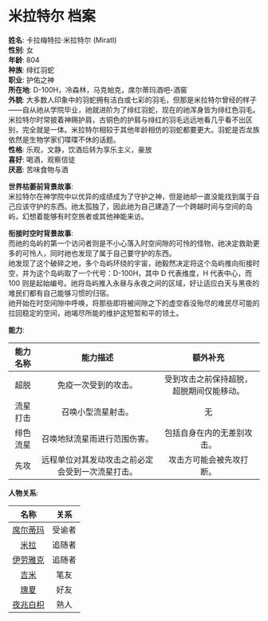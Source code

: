 # 米拉特尔 档案

**姓名**: 卡拉梅特拉·米拉特尔 (Miratl)  
**性别**: 女  
**年龄**: 804  
**种族**: 绯红羽蛇  
**职业**: 护佑之神  
**所在地**: D-100H，冷森林，马克帕克，席尔蒂玛酒吧-酒窖  
**外貌**: 大多数人印象中的羽蛇拥有洁白或七彩的羽毛，但那是米拉特尔曾经的样子——自从祂从学院毕业，祂就进阶为了绯红羽蛇，现在的祂浑身皆为绯红色羽毛。米拉特尔时常披着神赐护肩，古铜色的护肩与绯红的羽毛远远地看几乎看不出区别，完全就是一体。米拉特尔相较于其他年龄相仿的羽蛇都要更大。羽蛇是否龙族依然是生物学家们喋喋不休的话题。  
**性格**: 乐观，文静，饮酒后转为享乐主义，豪放  
**喜好**: 喝酒，观察信徒  
**厌恶**: 苦味食物与酒  

**世界枯萎前背景故事**:  
米拉特尔在神学院中以优异的成绩成为了守护之神，但是祂却一直没能找到属于自己应该守护的东西。祂太孤独了，因此祂为自己建造了一个跨越时间与空间的岛屿，幻想着能够有时空旅者或其他神能来访。  

**衔接时空时背景故事**:  
而祂的岛屿的第一个访问者则是不小心落入时空间隙的可怜的怪物，祂决定救助更多的可怜人，同时祂也发现了属于自己要守护的东西。  
祂发现了这个破碎之地，多个岛屿环绕的宇宙，祂毅然决定将这个岛屿推向衔接时空，并为这个岛屿取了一个代号：D-100H，其中 D 代表维度，H 代表中心，而 100 则是起始编号。祂将岛屿推入永昼与永夜之间的区域，好让适应白天与黑夜的难民们都有自己能够习惯的归宿。  
祂开始在时空间隙中呼唤，将那些即将被间隙之下的虚空吞没殆尽的难民尽可能的拉回稳定的空间，祂竭尽所能的维护这短暂和平的领土。

**能力**:

|能力名称|能力描述|额外补充|
|:---:|:---:|:---:|
|超脱|免疫一次受到的攻击。|受到攻击之前保持超脱，超脱期间仅能移动。|
|流星打击|召唤小型流星射击。|无|
|绯色流星|召唤地狱流星雨进行范围伤害。|包括自身在内的无差别攻击。|
|先攻|远程单位对其发动攻击之前必定会受到一次流星打击。|攻击方可能会被先攻打断。|

**人物关系**:

|名称|关系|
|:---:|:---:|
|[席尔蒂玛](./Siltima.md)|受谕者|
|[米拉](./Miri.md)|追随者|
|[伊劳雅克](./Illaujaq.md)|追随者|
|[吉米](./Jimi.md)|笔友|
|[瑰夏](./Gousa.md)|好友|
|[夜兆白枳](/docs/cityofhuihong/people/夜兆白枳.md)|熟人|
